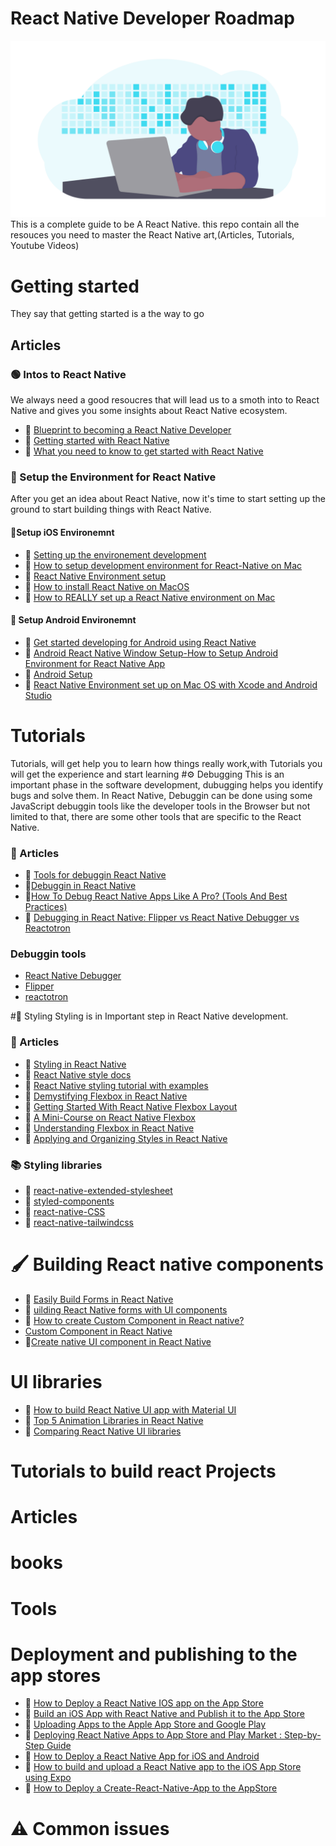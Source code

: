 # React Native Developer Roadmap
<img src="./images/undraw_developer_activity_bv83.png"/>
This is a complete guide to be A React Native. this repo contain all the resouces you need to master the React Native art,(Articles, Tutorials, Youtube Videos)


# Getting started
They say that getting started is a the way to go
## Articles
### 🟢 Intos to React Native
We always need a good resoucres that will lead us to a smoth into to React Native and gives you some insights about React Native ecosystem.

- 📌 [Blueprint to becoming a React Native Developer](https://medium.com/differential/blueprint-to-becoming-a-react-native-developer-6cad2b894887#.t3uw4j4u8)
-  📌 [Getting started with React Native](https://www.sitepoint.com/getting-started-with-react-native/)
- 📌 [What you need to know to get started with React Native](https://www.freecodecamp.org/news/what-you-need-to-know-to-start-building-mobile-apps-in-react-native-dded951277b7/)

### 🔨 Setup the Environment for React Native
After you get an idea about React Native, now it's time to start setting up the ground to start building things with React Native.

#### 📱Setup iOS Environemnt

- 📌 [Setting up the environement development](https://reactnative.dev/docs/environment-setup)
- 📌 [How to setup development environment for React-Native on Mac](https://medium.com/@waqqas/how-to-setup-development-environment-for-react-native-on-mac-85fb216ba0ff)
- 📌 [React Native Environment setup](https://www.tutorialspoint.com/react_native/react_native_environment_setup.htm)
- 📌 [How to install React Native on MacOS](https://www.educative.io/edpresso/how-to-install-react-native-onmacos)
- 📌 [How to REALLY set up a React Native environment on Mac](https://dev.to/rob117/how-to-really-set-up-a-react-native-environment-on-mac-248h)

#### 🤖 Setup Android Environemnt
- 📌 [Get started developing for Android using React Native](https://docs.microsoft.com/en-us/windows/dev-environment/javascript/react-native-for-android)
- 📌 [Android React Native Window Setup-How to Setup Android Environment for React Native App](https://kirtikau.medium.com/android-react-native-window-setup-how-to-setup-android-environment-for-react-native-app-588aaa13c3a6)
- 📌 [Android Setup](https://www.decoide.org/react-native/docs/android-setup.html)
- 📌 [React Native Environment set up on Mac OS with Xcode and Android Studio](https://medium.com/@pabasarajayawardhana/react-native-environment-set-up-on-mac-os-with-xcode-and-android-studio-324e64c8552e)

# Tutorials
Tutorials, will get help you to learn how things really work,with Tutorials you will get the experience and start learning 
#⚙️ Debugging
This is an important phase in the software development, dubugging helps you identify bugs and solve them.
In React Native, Debuggin can be done using some JavaScript debuggin tools like the developer tools in the Browser but not limited to that, there are some other tools that are specific to the React Native.

### 📖 Articles

- 📌 [Tools for debuggin React Native](https://www.sitepoint.com/tools-for-debugging-react-native/)
- 📌[Debuggin in React Native](https://reactnative.dev/docs/debugging)
- 📌[How To Debug React Native Apps Like A Pro? (Tools And Best Practices)](https://www.ideamotive.co/blog/how-to-debug-your-react-native-apps-like-a-pro)
- 📌 [Debugging in React Native: Flipper vs React Native Debugger vs Reactotron](https://www.fullstacklabs.co/blog/debugging-react-native-apps-flipper-vs-react-native-debugger-vs-reactotron)


### Debuggin tools
 - [React Native Debugger](https://github.com/jhen0409/react-native-debugger)
 - [Flipper](https://fbflipper.com/)
 - [reactotron](https://github.com/infinitered/reactotron)



#💅 Styling
Styling is in Important step in React Native development.
### 📖 Articles
- 📌 [Styling in React Native](https://blog.bitsrc.io/styling-in-react-native-c48caddfbe47)
- 📌 [React Native style docs](https://reactnative.dev/docs/style)
-  📌 [React Native styling tutorial with examples](https://blog.logrocket.com/react-native-styling-tutorial-with-examples/)
- 📌 [Demystifying Flexbox in React Native](https://blog.bitsrc.io/demystifying-flexbox-in-react-native-4b62979fa9ea)
- 📌 [Getting Started With React Native Flexbox Layout](https://programmingwithmosh.com/react-native/getting-started-with-react-native-flexbox-layout/)
- 📌 [A Mini-Course on React Native Flexbox](https://medium.com/the-react-native-log/a-mini-course-on-react-native-flexbox-2832a1ccc6)
- 📌 [Understanding Flexbox in React Native](https://blog.reactnativecoach.com/understanding-flex-in-react-native-b34dfb4b16d1)
- 📌 [Applying and Organizing Styles in React Native](https://freecontent.manning.com/applying-and-organizing-styles-in-react-native/)

### 📚 Styling libraries
- 📒 [react-native-extended-stylesheet](https://github.com/vitalets/react-native-extended-stylesheet)
- 📒 [styled-components](https://styled-components.com/docs/basics#react-native)
- 📒 [react-native-CSS](https://github.com/sabeurthabti/react-native-css)
- 📒 [react-native-tailwindcss](https://github.com/TVke/react-native-tailwindcss)


# 🖌 Building React native components

- 📌 [Easily Build Forms in React Native](https://medium.com/react-native-development/easily-build-forms-in-react-native-9006fcd2a73b)
- 📌 [uilding React Native forms with UI components
](https://blog.logrocket.com/build-better-forms-with-react-native-ui-components/)
- 📌 [How to create Custom Component in React native?](https://www.skcript.com/svr/how-to-create-custom-component-in-react-native/)
- [Custom Component in React Native](https://www.fastfwd.com/custom-component-in-react-native/)
- 📌[Create native UI component in React Native](https://medium.com/@yrezgui/create-native-ui-component-in-react-native-6f4b7fe4cc95)


# UI libraries
- 📌 [How to build React Native UI app with Material UI](https://blog.codemagic.io/how-to-build-react-native-ui-app-with-material-ui/)
- 📌 [Top 5 Animation Libraries in React Native](https://blog.bitsrc.io/top-5-animation-libraries-in-react-native-d00ec8ddfc8d)
- 📌 [Comparing React Native UI libraries](https://blog.logrocket.com/comparing-react-native-ui-libraries/)


# Tutorials to build react Projects
# Articles
# books
# Tools

# Deployment and publishing to the app stores
- 📌 [How to Deploy a React Native IOS app on the App Store](https://readybytes.in/blog/how-to-deploy-a-react-native-ios-app-on-the-app-store)
- 📌 [Build an iOS App with React Native and Publish it to the App Store](https://developer.okta.com/blog/2019/04/05/react-native-ios-app-store)
- 📌 [Uploading Apps to the Apple App Store and Google Play](https://docs.expo.io/distribution/uploading-apps/)
-  📌 [Deploying React Native Apps to App Store and Play Market : Step-by-Step Guide](https://apiko.com/blog/deploying-react-native-apps-to-app-store-and-play-market/)
- 📌 [How to Deploy a React Native App for iOS and Android](https://instabug.com/blog/react-native-app-ios-android/)
- 📌 [How to build and upload a React Native app to the iOS App Store using Expo](https://www.soeasie.com/blog/how-to-build-and-upload-a-react-native-app-to-the-ios-app-store-using-expo)
- 📌 [How to Deploy a Create-React-Native-App to the AppStore](https://codeburst.io/how-to-deploy-a-create-react-native-app-to-the-appstore-229a8fa36fb1)

# ⚠️ Common issues


